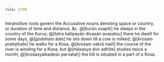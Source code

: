 ```yaml
---
rule: §799
---
```


Intransitive roots govern the Accusative nouns denoting space or country, or duration of time and distance, &c. @[kurūn svapiti] he sleeps in the country of the Kurus; @[tatra katipayān divasān avasatsu] there he dwelt for some days, @[godohaṃ āste] he sits down till a cow is milked; @[krośaṃ pratiṣṭhate] he walks for a Kosa, @[krośaṃ vakrā nadī] the course of the river is winding for a Kosa; but @[māsasya dvir adhīte] studies twice a month; @[krośasyaikadeśo parvataḥ] the hill is situated in a part of a Kosa.
